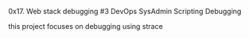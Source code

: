 0x17. Web stack debugging #3
DevOps
SysAdmin
Scripting
Debugging

this project focuses on debugging using strace
